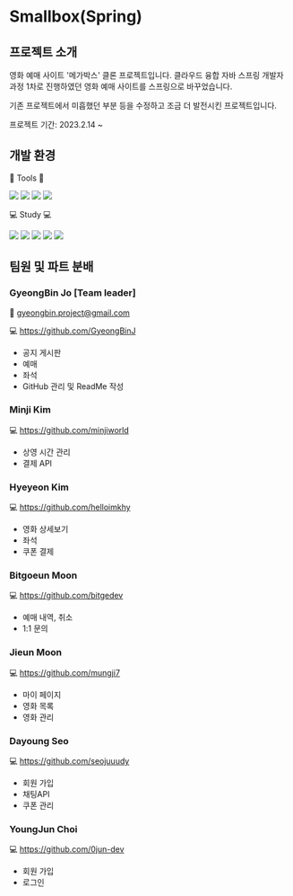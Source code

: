 # Smallbox(Spring)


## 프로젝트 소개
영화 예매 사이트 '메가박스' 클론 프로젝트입니다.
클라우드 융합 자바 스프링 개발자 과정 1차로 진행하였던 영화 예매 사이트를 스프링으로 바꾸었습니다.

기존 프로젝트에서 미흡했던 부분 등을 수정하고 조금 더 발전시킨 프로젝트입니다.

프로젝트 기간: 2023.2.14 ~

## 개발 환경

:wrench: Tools :wrench:

<img src="https://img.shields.io/badge/Spring-6DB33F?style=for-the-badge&logo=Spring&logoColor=white"/> <img src="https://img.shields.io/badge/apache tomcat-F8DC75?style=for-the-badge&logo=apachetomcat&logoColor=white"> <img src="https://img.shields.io/badge/mysql-4479A1?style=for-the-badge&logo=mysql&logoColor=white"> <img src="https://img.shields.io/badge/github-181717?style=for-the-badge&logo=github&logoColor=white">

:computer: Study :computer:

<img src="https://img.shields.io/badge/JAVA-007396?style=for-the-badge&logo=java&logoColor=white"> <img src="https://img.shields.io/badge/JavaScript-FECC00?style=for-the-badge&logo=JavaScript&logoColor=white"/> <img src="https://img.shields.io/badge/jquery-0769AD?style=for-the-badge&logo=jquery&logoColor=white"> <img src="https://img.shields.io/badge/HTML-ED1D24?style=for-the-badge&logo=HTML5&logoColor=white"/> <img src="https://img.shields.io/badge/CSS-1578D3?style=for-the-badge&logo=CSS3&logoColor=white"/> 

## 팀원 및 파트 분배

### GyeongBin Jo [Team leader]

  :email: gyeongbin.project@gmail.com
  
  :computer: https://github.com/GyeongBinJ

- 공지 게시판
- 예매
- 좌석
- GitHub 관리 및 ReadMe 작성

### Minji Kim

  :computer: https://github.com/minjiworld

- 상영 시간 관리
- 결제 API

### Hyeyeon Kim

  :computer: https://github.com/helloimkhy

- 영화 상세보기
- 좌석
- 쿠폰 결제

### Bitgoeun Moon

 :computer:  https://github.com/bitgedev
 
- 예매 내역, 취소
- 1:1 문의

### Jieun Moon

 :computer:  https://github.com/mungji7

- 마이 페이지
- 영화 목록
- 영화 관리

### Dayoung Seo

 :computer:  https://github.com/seojuuudy

- 회원 가입
- 채팅API
- 쿠폰 관리

### YoungJun Choi

 :computer:  https://github.com/0jun-dev

- 회원 가입
- 로그인

